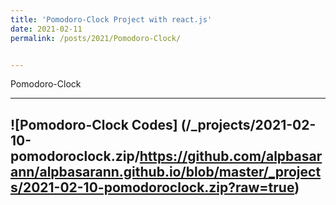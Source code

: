 ```yaml
---
title: 'Pomodoro-Clock Project with react.js'
date: 2021-02-11
permalink: /posts/2021/Pomodoro-Clock/


---
```


   Pomodoro-Clock 
  
  
---







![Pomodoro-Clock Codes] (/_projects/2021-02-10-pomodoroclock.zip/https://github.com/alpbasarann/alpbasarann.github.io/blob/master/_projects/2021-02-10-pomodoroclock.zip?raw=true)
---

